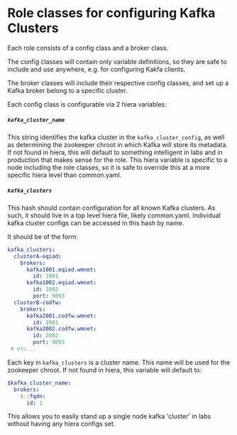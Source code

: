 # Role classes for configuring Kafka Clusters

Each role consists of a config class and a broker class.

The config classes will contain only variable definitions, so they are safe to
include and use anywhere, e.g. for configuring Kakfa clients.

The broker classes will include their respective config classes, and set up
a Kafka broker belong to a specific cluster.

Each config class is configurable via 2 hiera variables:

##### `kafka_cluster_name`
This string identifies the kafka cluster in the `kafka_cluster_config`, as well
as determining the zookeeper chroot in which Kafka will store its metadata.
If not found in hiera, this will default to something intelligent in labs
and in production that makes sense for the role.  This hiera variable is
specific to a node including the role classes, so it is safe to override
this at a more specific hiera level than common.yaml.

##### `kafka_clusters`
This hash should contain configuration for all known Kafka clusters.  As such,
it should live in a top level hiera file, likely common.yaml.  Individual
kafka cluster configs can be accessed in this hash by name.

It should be of the form:

```yaml
kafka_clusters:
  clusterA-eqiad:
    brokers:
      kafka1001.eqiad.wmnet:
        id: 1001
      kafka1002.eqiad.wmnet:
        id: 1002
        port: 9093
  clusterB-codfw:
    brokers:
      kafka2001.codfw.wmnet:
        id: 2001
      kafka2002.codfw.wmnet:
        id: 2002
        port: 9093
 # etc...
```

Each key in `kafka_clusters` is a cluster name.  This name will be used
for the zookeeper chroot.  If not found in hiera, this variable will default to:

```yaml
$kafka_cluster_name:
  brokers:
    $::fqdn:
      id: 1
```

This allows you to easily stand up a single node kafka 'cluster' in labs without
having any hiera configs set.

